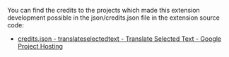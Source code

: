You can find the credits to the projects which made this extension development possible in the json/credits.json file in the extension source code:

  * [credits.json - translateselectedtext - Translate Selected Text - Google Project Hosting](https://code.google.com/p/translateselectedtext/source/browse/json/credits.json)